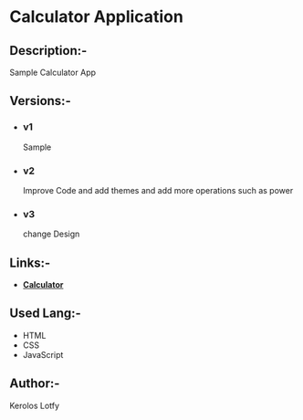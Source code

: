 # Calculator Application

## Description:-

Sample Calculator App

## Versions:-

- ### v1

    Sample

- ### v2

    Improve Code and add themes and add more operations such as power

- ### v3

    change Design

## Links:-

- **[Calculator](https://keroloslotfy.github.io/calculator/)**

## Used Lang:-

- HTML
- CSS
- JavaScript

## Author:-

Kerolos Lotfy
